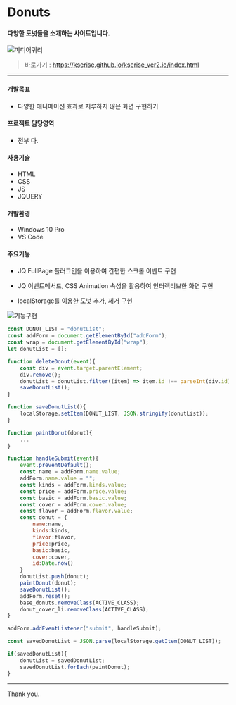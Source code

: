 # Donuts

#### 다양한 도넛들을 소개하는 사이트입니다.

![미디어쿼리](https://user-images.githubusercontent.com/95863116/153120731-eaafbffd-0d8d-4b11-9fc4-91bf8d0408d1.png)

> 바로가기 : https://kserise.github.io/kserise_ver2.io/index.html



___

#### 개발목표

* 다양한 애니메이션 효과로 지루하지 않은 화면 구현하기

#### 프로젝트 담당영역

* 전부 다.

#### 사용기술

* HTML
* CSS
* JS
* JQUERY

#### 개발환경

* Windows 10 Pro
* VS Code

#### 주요기능

* JQ FullPage 플러그인을 이용하여 간편한 스크롤 이벤트 구현

* JQ 이벤트메서드, CSS Animation 속성을 활용하여 인터렉티브한 화면 구현

* localStorage를 이용한 도넛 추가, 제거 구현

![기능구현](https://user-images.githubusercontent.com/95863116/153123018-aee4bce7-a356-4358-b619-cea2ca80484b.PNG)


```js
const DONUT_LIST = "donutList";
const addForm = document.getElementById("addForm");
const wrap = document.getElementById("wrap");
let donutList = [];

function deleteDonut(event){
    const div = event.target.parentElement;
    div.remove();
    donutList = donutList.filter((item) => item.id !== parseInt(div.id));
    saveDonutList();
}

function saveDonutList(){
    localStorage.setItem(DONUT_LIST, JSON.stringify(donutList));
}

function paintDonut(donut){
    ...
}

function handleSubmit(event){
    event.preventDefault();
    const name = addForm.name.value;
    addForm.name.value = "";
    const kinds = addForm.kinds.value;
    const price = addForm.price.value;
    const basic = addForm.basic.value;
    const cover = addForm.cover.value;
    const flavor = addForm.flavor.value;
    const donut = {
        name:name,
        kinds:kinds,
        flavor:flavor,
        price:price,
        basic:basic,
        cover:cover,
        id:Date.now()
    }
    donutList.push(donut);
    paintDonut(donut);
    saveDonutList();
    addForm.reset();
    base_donuts.removeClass(ACTIVE_CLASS);
    donut_cover_li.removeClass(ACTIVE_CLASS);
}

addForm.addEventListener("submit", handleSubmit);

const savedDonutList = JSON.parse(localStorage.getItem(DONUT_LIST));

if(savedDonutList){
    donutList = savedDonutList;
    savedDonutList.forEach(paintDonut);
}

```

___

Thank you.
